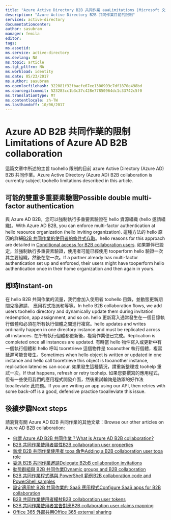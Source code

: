 ```yaml
---
title: "Azure Active Directory B2B 共同作業 aaaLimitations |Microsoft 文件"
description: "Azure Active Directory B2B 共同作業目前的限制"
services: active-directory
documentationcenter: 
author: sasubram
manager: femila
editor: 
tags: 
ms.assetid: 
ms.service: active-directory
ms.devlang: NA
ms.topic: article
ms.tgt_pltfrm: NA
ms.workload: identity
ms.date: 05/23/2017
ms.author: sasubram
ms.openlocfilehash: 322081f32fbacfe67ee1300993c7df1870e498bd
ms.sourcegitcommit: 523283cc1b3c37c428e77850964dc1c33742c5f0
ms.translationtype: MT
ms.contentlocale: zh-TW
ms.lasthandoff: 10/06/2017
---
```

# <a name="limitations-of-azure-ad-b2b-collaboration"></a><span data-ttu-id="cb363-103">Azure AD B2B 共同作業的限制</span><span class="sxs-lookup"><span data-stu-id="cb363-103">Limitations of Azure AD B2B collaboration</span></span>
<span data-ttu-id="cb363-104">這篇文章中所述的主旨 toohello 限制的目前 azure Active Directory (Azure AD) B2B 共同作業。</span><span class="sxs-lookup"><span data-stu-id="cb363-104">Azure Active Directory (Azure AD) B2B collaboration is currently subject toohello limitations described in this article.</span></span>

## <a name="possible-double-multi-factor-authentication"></a><span data-ttu-id="cb363-105">可能的雙重多重要素驗證</span><span class="sxs-lookup"><span data-stu-id="cb363-105">Possible double multi-factor authentication</span></span>
<span data-ttu-id="cb363-106">與 Azure AD B2B，您可以強制執行多重要素驗證在 hello 資源組織 (hello 邀請組織)。</span><span class="sxs-lookup"><span data-stu-id="cb363-106">With Azure AD B2B, you can enforce multi-factor authentication at hello resource organization (hello inviting organization).</span></span> <span data-ttu-id="cb363-107">這種方法的 hello 原因的詳細[B2B 共同作業的使用者的條件式存取](active-directory-b2b-mfa-instructions.md)。</span><span class="sxs-lookup"><span data-stu-id="cb363-107">hello reasons for this approach are detailed in [Conditional access for B2B collaboration users](active-directory-b2b-mfa-instructions.md).</span></span> <span data-ttu-id="cb363-108">如果夥伴已設定，並強制執行多重要素驗證，使用者可能已經使用 tooperform hello 驗證一次其主要組織，然後在您一次。</span><span class="sxs-lookup"><span data-stu-id="cb363-108">If a partner already has multi-factor authentication set up and enforced, their users might have tooperform hello authentication once in their home organization and then again in yours.</span></span>

## <a name="instant-on"></a><span data-ttu-id="cb363-109">即時</span><span class="sxs-lookup"><span data-stu-id="cb363-109">Instant-on</span></span>
<span data-ttu-id="cb363-110">在 hello B2B 共同作業的流量，我們會加入使用者 toohello 目錄，並動態更新期間兌換邀請、 應用程式指派和等等。</span><span class="sxs-lookup"><span data-stu-id="cb363-110">In hello B2B collaboration flows, we add users toohello directory and dynamically update them during invitation redemption, app assignment, and so on.</span></span> <span data-ttu-id="cb363-111">hello 更新寫入通常發生在一個目錄執行個體和必須在所有執行個體之間進行複寫。</span><span class="sxs-lookup"><span data-stu-id="cb363-111">hello updates and writes ordinarily happen in one directory instance and must be replicated across all instances.</span></span> <span data-ttu-id="cb363-112">在所有執行個體都更新後，複寫作業便已完成。</span><span class="sxs-lookup"><span data-stu-id="cb363-112">Replication is completed once all instances are updated.</span></span> <span data-ttu-id="cb363-113">有時當 hello 物件寫入或更新中有一個執行個體和 hello 呼叫 tooretrieve 這個物件是 tooanother 執行個體，複寫延遲可能會發生。</span><span class="sxs-lookup"><span data-stu-id="cb363-113">Sometimes when hello object is written or updated in one instance and hello call tooretrieve this object is tooanother instance, replication latencies can occur.</span></span> <span data-ttu-id="cb363-114">如果發生這種情況，請重新整理或 toohelp 重試一次。</span><span class="sxs-lookup"><span data-stu-id="cb363-114">If that happens, refresh or retry toohelp.</span></span> <span data-ttu-id="cb363-115">如果您要撰寫的應用程式，但有一些使用我們的應用程式開發介面，然後重試輪詢是防禦的好作法 tooalleviate 此問題。</span><span class="sxs-lookup"><span data-stu-id="cb363-115">If you are writing an app using our API, then retries with some back-off is a good, defensive practice tooalleviate this issue.</span></span>

## <a name="next-steps"></a><span data-ttu-id="cb363-116">後續步驟</span><span class="sxs-lookup"><span data-stu-id="cb363-116">Next steps</span></span>

<span data-ttu-id="cb363-117">請瀏覽有關 Azure AD B2B 共同作業的其他文章：</span><span class="sxs-lookup"><span data-stu-id="cb363-117">Browse our other articles on Azure AD B2B collaboration:</span></span>

* [<span data-ttu-id="cb363-118">何謂 Azure AD B2B 共同作業？</span><span class="sxs-lookup"><span data-stu-id="cb363-118">What is Azure AD B2B collaboration?</span></span>](active-directory-b2b-what-is-azure-ad-b2b.md)
* [<span data-ttu-id="cb363-119">B2B 共同作業使用者屬性</span><span class="sxs-lookup"><span data-stu-id="cb363-119">B2B collaboration user properties</span></span>](active-directory-b2b-user-properties.md)
* [<span data-ttu-id="cb363-120">新增 B2B 共同作業使用者 tooa 角色</span><span class="sxs-lookup"><span data-stu-id="cb363-120">Adding a B2B collaboration user tooa role</span></span>](active-directory-b2b-add-guest-to-role.md)
* [<span data-ttu-id="cb363-121">委派 B2B 共同作業邀請</span><span class="sxs-lookup"><span data-stu-id="cb363-121">Delegate B2bB collaboration invitations</span></span>](active-directory-b2b-delegate-invitations.md)
* [<span data-ttu-id="cb363-122">動態群組與 B2B 共同作業</span><span class="sxs-lookup"><span data-stu-id="cb363-122">Dynamic groups and B2B collaboration</span></span>](active-directory-b2b-dynamic-groups.md)
* [<span data-ttu-id="cb363-123">B2B 共同作業程式碼與 PowerShell 範例</span><span class="sxs-lookup"><span data-stu-id="cb363-123">B2B collaboration code and PowerShell samples</span></span>](active-directory-b2b-code-samples.md)
* [<span data-ttu-id="cb363-124">設定適用於 B2B 共同作業的 SaaS 應用程式</span><span class="sxs-lookup"><span data-stu-id="cb363-124">Configure SaaS apps for B2B collaboration</span></span>](active-directory-b2b-configure-saas-apps.md)
* [<span data-ttu-id="cb363-125">B2B 共同作業使用者權杖</span><span class="sxs-lookup"><span data-stu-id="cb363-125">B2B collaboration user tokens</span></span>](active-directory-b2b-user-token.md)
* [<span data-ttu-id="cb363-126">B2B 共同作業使用者宣告對應</span><span class="sxs-lookup"><span data-stu-id="cb363-126">B2B collaboration user claims mapping</span></span>](active-directory-b2b-claims-mapping.md)
* [<span data-ttu-id="cb363-127">Office 365 外部共用</span><span class="sxs-lookup"><span data-stu-id="cb363-127">Office 365 external sharing</span></span>](active-directory-b2b-o365-external-user.md)
